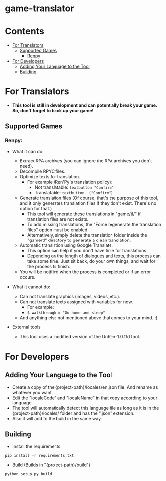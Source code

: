 # game-translator

# Contents

- [For Translators](#for-translators)
  - [Supported Games](#supported-games)
    - [Renpy](#renpy)
- [For Developers](#for-developers)
  - [Adding Your Language to the Tool](#adding-your-language-to-the-tool)
  - [Building](#building)


# For Translators

- **This tool is still in development and can potentially break your game. So, don't forget to back up your game!**

## Supported Games

### Renpy:

- What it can do:
  - Extract RPA archives (you can ignore the RPA archives you don't need).
  - Decompile RPYC files.
  - Optimize texts for translation.
    - For example (Ren'Py's translation policy):
      - Not translatable: `textbutton "Confirm"`
      - Translatable: `textbutton _("Confirm")`
  - Generate translation files (Of course, that's the purpose of this tool, and it only generates translation files if they don't exist. There's no option for that.)
    - This tool will generate these translations in "game/tl/" if translation files are not exists.
    - To add missing translations, the "Force regenerate the translation files" option must be enabled.
    - Alternatively, simply delete the translation folder inside the "game/tl" directory to generate a clean translation.
  - Automatic translation using Google Translate.
    - This option can help if you don't have time for translations.
    - Depending on the length of dialogues and texts, this process can take some time. Just sit back, do your own things, and wait for the process to finish.
  - You will be notified when the process is completed or if an error occurs.
- What it cannot do:
  - Can not translate graphics (images, videos, etc.).
  - Can not translate texts assigned with variables for now.
    - For example:
    - `$ walkthrough = "Go home and sleep"`
  - And anything else not mentioned above that comes to your mind. :)

- External tools
  - This tool uses a modified version of the UnRen-1.0.11d tool.


# For Developers

## Adding Your Language to the Tool

- Create a copy of the {project-path}/locales/en.json file. And rename as whatever you want.
- Edit the "localeCode" and "localeName" in that copy according to your language.
- The tool will automatically detect this language file as long as it is in the {project-path}/locales/ folder and has the ".json" extension.
- Also it will add to the build in the same way.

## Building

- Install the requirements

```
pip install -r requirements.txt
```

- Build (Builds in "{project-path}/build")

```
python setup.py build
```